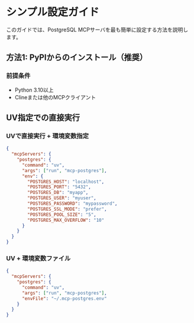 # シンプル設定ガイド

このガイドでは、PostgreSQL MCPサーバを最も簡単に設定する方法を説明します。

## 方法1: PyPIからのインストール（推奨）

### 前提条件
- Python 3.10以上
- Clineまたは他のMCPクライアント

## UV指定での直接実行

### UVで直接実行 + 環境変数指定
```json
{
  "mcpServers": {
    "postgres": {
      "command": "uv",
      "args": ["run", "mcp-postgres"],
      "env": {
        "POSTGRES_HOST": "localhost",
        "POSTGRES_PORT": "5432",
        "POSTGRES_DB": "myapp",
        "POSTGRES_USER": "myuser",
        "POSTGRES_PASSWORD": "mypassword",
        "POSTGRES_SSL_MODE": "prefer",
        "POSTGRES_POOL_SIZE": "5",
        "POSTGRES_MAX_OVERFLOW": "10"
      }
    }
  }
}
```

### UV + 環境変数ファイル
```json
{
  "mcpServers": {
    "postgres": {
      "command": "uv",
      "args": ["run", "mcp-postgres"],
      "envFile": "~/.mcp-postgres.env"
    }
  }
}
```


